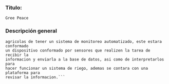 ### Titulo:
```Gree Peace```
### Descripción general
``` Nuestro proyecto Gree Peace suerge de la necesidad de los trabajadores 
agricolas de tener un sistema de monitoreo automatizado, este estara conformado 
un dispositivo conformado por sensores que realizen la tarea de recibir la 
informacion y enviarla a la base de datos, asi como de interpretarlos para 
hacer funcionar un sistema de riego, ademas se contara con una plataforma para 
revisar la informacion.```
